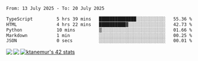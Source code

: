 <!--START_SECTION:waka-->

```txt
From: 13 July 2025 - To: 20 July 2025

TypeScript         5 hrs 39 mins   ██████████████░░░░░░░░░░░   55.36 %
HTML               4 hrs 22 mins   ██████████▓░░░░░░░░░░░░░░   42.73 %
Python             10 mins         ▒░░░░░░░░░░░░░░░░░░░░░░░░   01.66 %
Markdown           1 min           ░░░░░░░░░░░░░░░░░░░░░░░░░   00.25 %
JSON               0 secs          ░░░░░░░░░░░░░░░░░░░░░░░░░   00.01 %
```

<!--END_SECTION:waka-->
<a href="https://github.com/anuraghazra/github-readme-stats">
  <img align="left" src="https://github-readme-stats.vercel.app/api?username=Tanesan&count_private=true&show_icons=true" />
<img align="left" src="https://github-readme-stats.vercel.app/api/top-langs/?username=Tanesan" />
</a>

[![ktanemur's 42 stats](https://badge42.vercel.app/api/v2/cl1wslf6s002109l771rng2w8/stats?cursusId=21&coalitionId=62)](https://github.com/JaeSeoKim/badge42)
